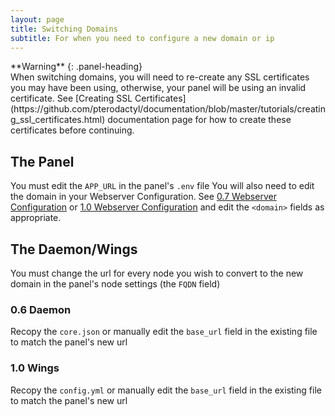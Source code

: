 ```yaml
---
layout: page
title: Switching Domains
subtitle: For when you need to configure a new domain or ip
---
```

<div class="panel panel-warning">
**Warning**
{: .panel-heading}
  <div class="panel-body">
When switching domains, you will need to re-create any SSL certificates you may have been using, otherwise, your panel will be using an invalid certificate. See [Creating SSL Certificates](https://github.com/pterodactyl/documentation/blob/master/tutorials/creating_ssl_certificates.html) documentation page for how to create these certificates before continuing.
  </div>
</div>

## The Panel
You must edit the `APP_URL` in the panel's `.env` file
You will also need to edit the domain in your Webserver Configuration. See  [0.7 Webserver Configuration](https://pterodactyl.io/panel/0.7/webserver_configuration.html) or [1.0 Webserver Configuration](https://pterodactyl.io/panel/1.0/webserver_configuration.html) and edit the `<domain>` fields as appropriate.
## The Daemon/Wings
You must change the url for every node you wish to convert to the new domain in the panel's node settings (the `FQDN` field)
### 0.6 Daemon
Recopy the `core.json` or manually edit the `base_url` field in the existing file to match the panel's new url
### 1.0 Wings
Recopy the `config.yml` or manually edit the `base_url` field in the existing file to match the panel's new url
